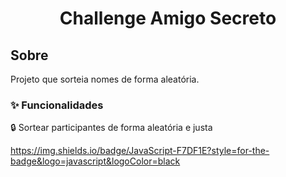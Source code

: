 <h1 align="center"> Challenge Amigo Secreto </h1>

<h2>Sobre</h2>
<p>Projeto que sorteia nomes de forma aleatória.</p>

<h3>✨ Funcionalidades</h3>
<p>🔒 Sortear participantes de forma aleatória e justa<p></p>


https://img.shields.io/badge/JavaScript-F7DF1E?style=for-the-badge&logo=javascript&logoColor=black
